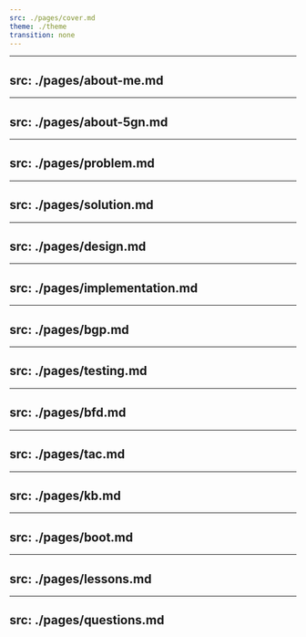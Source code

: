 ```yaml
---
src: ./pages/cover.md
theme: ./theme
transition: none
---
```


---
src: ./pages/about-me.md
---

---
src: ./pages/about-5gn.md
---

---
src: ./pages/problem.md
---

---
src: ./pages/solution.md
---

---
src: ./pages/design.md
---

---
src: ./pages/implementation.md
---

---
src: ./pages/bgp.md
---

---
src: ./pages/testing.md
---

---
src: ./pages/bfd.md
---

---
src: ./pages/tac.md
---

---
src: ./pages/kb.md
---

---
src: ./pages/boot.md
---

---
src: ./pages/lessons.md
---

---
src: ./pages/questions.md
---
